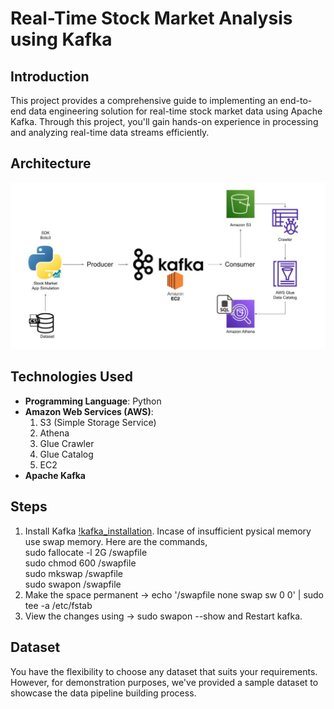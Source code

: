 # Real-Time Stock Market Analysis using Kafka

## Introduction
This project provides a comprehensive guide to implementing an end-to-end data engineering solution for real-time stock market data using Apache Kafka. Through this project, you'll gain hands-on experience in processing and analyzing real-time data streams efficiently.

## Architecture
![Architecture Diagram](./images/arc.png)

## Technologies Used
- **Programming Language**: Python
- **Amazon Web Services (AWS)**:
  1. S3 (Simple Storage Service)
  2. Athena
  3. Glue Crawler
  4. Glue Catalog
  5. EC2
- **Apache Kafka**

## Steps
1. Install Kafka [!kafka_installation](https://medium.com/@neupane.krishna33/how-to-install-apache-kafka-and-rsyslog-on-ubuntu-20-04-90fea750d8f5). Incase of insufficient pysical memory use swap memory. Here are the commands, <br>
sudo fallocate -l 2G /swapfile<br>
sudo chmod 600 /swapfile<br>
sudo mkswap /swapfile<br>
sudo swapon /swapfile<br>
2. Make the space permanent -> echo '/swapfile none swap sw 0 0' | sudo tee -a /etc/fstab
3. View the changes using -> sudo swapon --show and Restart kafka.

## Dataset
You have the flexibility to choose any dataset that suits your requirements. However, for demonstration purposes, we've provided a sample dataset to showcase the data pipeline building process.

